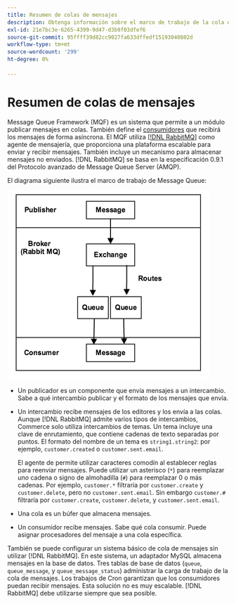 ```yaml
---
title: Resumen de colas de mensajes
description: Obtenga información sobre el marco de trabajo de la cola de mensajes y cómo funciona con la aplicación Adobe Commerce y Magento Open Source.
exl-id: 21e7bc3e-6265-4399-9d47-d3b9f03dfef6
source-git-commit: 95ffff39d82cc9027fa633dffedf15193040802d
workflow-type: tm+mt
source-wordcount: '299'
ht-degree: 0%

---
```


# Resumen de colas de mensajes

Message Queue Framework (MQF) es un sistema que permite a un módulo publicar mensajes en colas. También define el [consumidores](consumers.md) que recibirá los mensajes de forma asíncrona. El MQF utiliza [[!DNL RabbitMQ]](https://www.rabbitmq.com) como agente de mensajería, que proporciona una plataforma escalable para enviar y recibir mensajes. También incluye un mecanismo para almacenar mensajes no enviados. [!DNL RabbitMQ] se basa en la especificación 0.9.1 del Protocolo avanzado de Message Queue Server (AMQP).

El diagrama siguiente ilustra el marco de trabajo de Message Queue:

![Marco de cola de mensajes](../../assets/configuration/mq-framework.png)

- Un publicador es un componente que envía mensajes a un intercambio. Sabe a qué intercambio publicar y el formato de los mensajes que envía.

- Un intercambio recibe mensajes de los editores y los envía a las colas. Aunque [!DNL RabbitMQ] admite varios tipos de intercambios, Commerce solo utiliza intercambios de temas. Un tema incluye una clave de enrutamiento, que contiene cadenas de texto separadas por puntos. El formato del nombre de un tema es `string1.string2`: por ejemplo, `customer.created` o `customer.sent.email`.

   El agente de permite utilizar caracteres comodín al establecer reglas para reenviar mensajes. Puede utilizar un asterisco (`*`) para reemplazar _uno_ cadena o signo de almohadilla (`#`) para reemplazar 0 o más cadenas. Por ejemplo, `customer.*` filtraría por `customer.create` y `customer.delete`, pero no `customer.sent.email`. Sin embargo `customer.#` filtraría por `customer.create`,  `customer.delete`, y `customer.sent.email`.

- Una cola es un búfer que almacena mensajes.

- Un consumidor recibe mensajes. Sabe qué cola consumir. Puede asignar procesadores del mensaje a una cola específica.

También se puede configurar un sistema básico de cola de mensajes sin utilizar [!DNL RabbitMQ]. En este sistema, un adaptador MySQL almacena mensajes en la base de datos. Tres tablas de base de datos (`queue`, `queue_message`, y `queue_message_status`) administrar la carga de trabajo de la cola de mensajes. Los trabajos de Cron garantizan que los consumidores puedan recibir mensajes. Esta solución no es muy escalable. [!DNL RabbitMQ] debe utilizarse siempre que sea posible.
